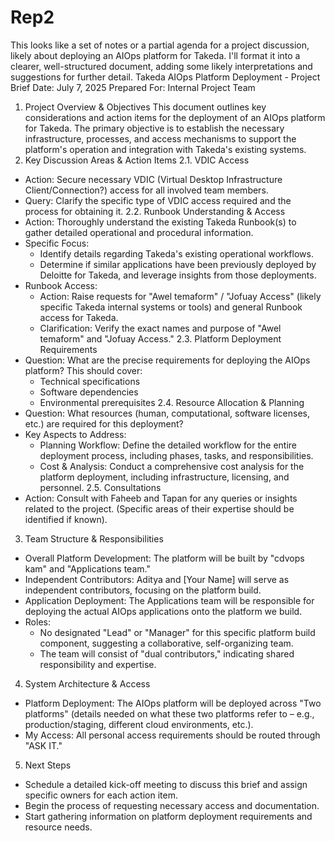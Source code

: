 # Rep2



This looks like a set of notes or a partial agenda for a project discussion, likely about deploying an AIOps platform for Takeda. I'll format it into a clearer, well-structured document, adding some likely interpretations and suggestions for further detail.
Takeda AIOps Platform Deployment - Project Brief
Date: July 7, 2025
Prepared For: Internal Project Team
1. Project Overview & Objectives
This document outlines key considerations and action items for the deployment of an AIOps platform for Takeda. The primary objective is to establish the necessary infrastructure, processes, and access mechanisms to support the platform's operation and integration with Takeda's existing systems.
2. Key Discussion Areas & Action Items
2.1. VDIC Access
 * Action: Secure necessary VDIC (Virtual Desktop Infrastructure Client/Connection?) access for all involved team members.
 * Query: Clarify the specific type of VDIC access required and the process for obtaining it.
2.2. Runbook Understanding & Access
 * Action: Thoroughly understand the existing Takeda Runbook(s) to gather detailed operational and procedural information.
 * Specific Focus:
   * Identify details regarding Takeda's existing operational workflows.
   * Determine if similar applications have been previously deployed by Deloitte for Takeda, and leverage insights from those deployments.
 * Runbook Access:
   * Action: Raise requests for "Awel temaform" / "Jofuay Access" (likely specific Takeda internal systems or tools) and general Runbook access for Takeda.
   * Clarification: Verify the exact names and purpose of "Awel temaform" and "Jofuay Access."
2.3. Platform Deployment Requirements
 * Question: What are the precise requirements for deploying the AIOps platform? This should cover:
   * Technical specifications
   * Software dependencies
   * Environmental prerequisites
2.4. Resource Allocation & Planning
 * Question: What resources (human, computational, software licenses, etc.) are required for this deployment?
 * Key Aspects to Address:
   * Planning Workflow: Define the detailed workflow for the entire deployment process, including phases, tasks, and responsibilities.
   * Cost & Analysis: Conduct a comprehensive cost analysis for the platform deployment, including infrastructure, licensing, and personnel.
2.5. Consultations
 * Action: Consult with Faheeb and Tapan for any queries or insights related to the project. (Specific areas of their expertise should be identified if known).
3. Team Structure & Responsibilities
 * Overall Platform Development: The platform will be built by "cdvops kam" and "Applications team."
 * Independent Contributors: Aditya and [Your Name] will serve as independent contributors, focusing on the platform build.
 * Application Deployment: The Applications team will be responsible for deploying the actual AIOps applications onto the platform we build.
 * Roles:
   * No designated "Lead" or "Manager" for this specific platform build component, suggesting a collaborative, self-organizing team.
   * The team will consist of "dual contributors," indicating shared responsibility and expertise.
4. System Architecture & Access
 * Platform Deployment: The AIOps platform will be deployed across "Two platforms" (details needed on what these two platforms refer to – e.g., production/staging, different cloud environments, etc.).
 * My Access: All personal access requirements should be routed through "ASK IT."
5. Next Steps
 * Schedule a detailed kick-off meeting to discuss this brief and assign specific owners for each action item.
 * Begin the process of requesting necessary access and documentation.
 * Start gathering information on platform deployment requirements and resource needs.
